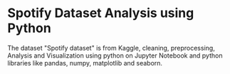 # Spotify Dataset Analysis using Python
The dataset "Spotify dataset" is from Kaggle, cleaning, preprocessing, Analysis and Visualization using python on Jupyter Notebook and python libraries like pandas, numpy, matplotlib and seaborn. 
